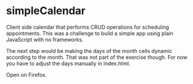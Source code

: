 # simpleCalendar

Client side calendar that performs CRUD operations for scheduling appointments. This was a challenge to build a simple app using plain JavaScript with no frameworks.

The next step would be making the days of the month cells dynamic according to the month. That was not part of the exercise though. For now you have to adjust the days manually in index.html.

Open on Firefox.
